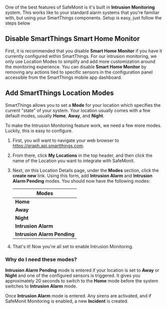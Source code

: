 
One of the best features of SafeMonit is it's built in __Intrusion Monitoring__ system. This works like to your standard alarm systems that you're familiar with, but using your SmartThings components. Setup is easy, just follow the steps below

## Disable SmartThings Smart Home Monitor

First, it is recommended that you disable __Smart Home Monitor__ if you have it currently configured within SmartThings. For our intrusion monitoring, we only use Location Modes to simplify and add more customization around the monitoring experience. You can disable __Smart Home Monitor__ by removing any actions tied to specific sensors in the configuration panel accessible from the SmartThings mobile app dashboard.

## Add SmartThings Location Modes

SmartThings allows you to set a __Mode__ for your location which specifies the current "state" of your system. Your location usually comes with a few default modes, usually __Home__, __Away__, and __Night__.

To make the Intrusion Monitoring feature work, we need a few more modes. Luckily, this is easy to configure.

1. First, you will want to navigate your web browser to <https://graph.api.smartthings.com>.

2. From there, click __My Locations__ in the top header, and then click the name of the Location you want to integrate with SafeMonit.

3. Next, on this Location Details page, under the __Modes__ section, click the __create new__ link. Using this form, add __Intrusion Alarm__ and __Intrusion Alarm Pending__ modes. You should now have the following modes:

    | Modes |
    |-------|
    | __Home__ |
    | __Away__ |
    | __Night__ |
    | __Intrusion Alarm__ |
    | __Intrusion Alarm Pending__ |

4. That's it! Now you're all set to enable Intrusion Monitoring.

### Why do I need these modes?

**Intrusion Alarm Pending** mode is entered if your location is set to __Away__ or __Night__ and one of the configured sensors is triggered. It gives you approximately 20 seconds to switch to the __Home__ mode before the system switches to __Intrusion Alarm__ mode.

Once __Intrusion Alarm__ mode is entered. Any sirens are activated, and if SafeMonit Monitoring is enabled, a new __Incident__ is created.


